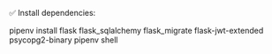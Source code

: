 
✅ Install dependencies:


pipenv install flask flask_sqlalchemy flask_migrate flask-jwt-extended psycopg2-binary pipenv shell